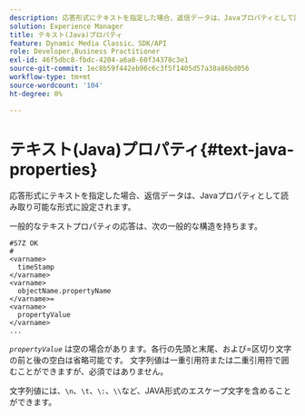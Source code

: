 ```yaml
---
description: 応答形式にテキストを指定した場合、返信データは、Javaプロパティとして読み取り可能な形式に設定されます。
solution: Experience Manager
title: テキスト(Java)プロパティ
feature: Dynamic Media Classic、SDK/API
role: Developer,Business Practitioner
exl-id: 46f5dbc8-fbdc-4204-a6a0-60f34378c3e1
source-git-commit: 1ec8b59f442eb96c6c3f5f1405d57a38a86bd056
workflow-type: tm+mt
source-wordcount: '104'
ht-degree: 0%

---
```


# テキスト(Java)プロパティ{#text-java-properties}

応答形式にテキストを指定した場合、返信データは、Javaプロパティとして読み取り可能な形式に設定されます。

一般的なテキストプロパティの応答は、次の一般的な構造を持ちます。

```
#S7Z OK
#
<varname>
  timeStamp
</varname>
<varname>
  objectName.propertyName
</varname>=
<varname>
  propertyValue
</varname>
...
```

*`propertyValue`* は空の場合があります。各行の先頭と末尾、および=区切り文字の前と後の空白は省略可能です。 文字列値は一重引用符または二重引用符で囲むことができますが、必須ではありません。

文字列値には、`\n`、`\t`、`\:`、`\\`など、JAVA形式のエスケープ文字を含めることができます。
